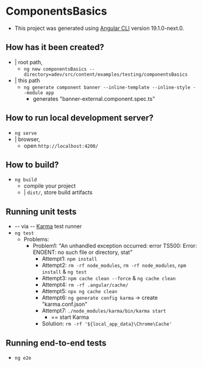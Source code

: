 # ComponentsBasics

* This project was generated using [Angular CLI](https://github.com/angular/angular-cli) version 19.1.0-next.0.

## How has it been created?

* | root path,
  * `ng new componentsBasics --directory=adev/src/content/examples/testing/componentsBasics`
* | this path
  * `ng generate component banner --inline-template --inline-style --module app`
    * generates "banner-external.component.spec.ts"

## How to run local development server?

* `ng serve`
* | browser,
  * open `http://localhost:4200/`

## How to build?

* `ng build`
  * compile your project
  * | `dist/`, store build artifacts

## Running unit tests

* -- via -- [Karma](https://karma-runner.github.io) test runner
* `ng test`
  * Problems:
    * Problem1: "An unhandled exception occurred: error TS500: Error: ENOENT: no such file or directory, stat"
      * Attempt1: `npm install`
      * Attempt2: `rm -rf node_modules`, `rm -rf node_modules`, `npm install` & `ng test`
      * Attempt3: `npm cache clean --force` & `ng cache clean`
      * Attempt4: `rm -rf .angular/cache/`
      * Attempt5: `npx ng cache clean`
      * Attempt6: `ng generate config karma` -> create "karma.conf.json"
      * Attempt7: `./node_modules/karma/bin/karma start`
        * == start Karma
      * Solution: `rm -rf '${local_app_data}\Chrome\Cache'`

## Running end-to-end tests

* `ng e2e`
